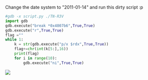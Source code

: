 Change the date system to "2011-01-14" and run this dirty script :p 

```python
#gdb -x script.py ./TN-R3V
import gdb
gdb.execute("break *0x4007b6",True,True)
gdb.execute("r",True,True)	
flag =""
while 1:
	k = str(gdb.execute("p/x $rdx",True,True))
	flag+=chr(int(k[5:],16))
	print(flag)
	for i in range(10):
		gdb.execute("ni",True,True)

```
![](https://github.com/aminekaabachi/hackmeifyoucan6/blob/master/Rev/Tunisian%20Revolution/chall.png?raw=true)

